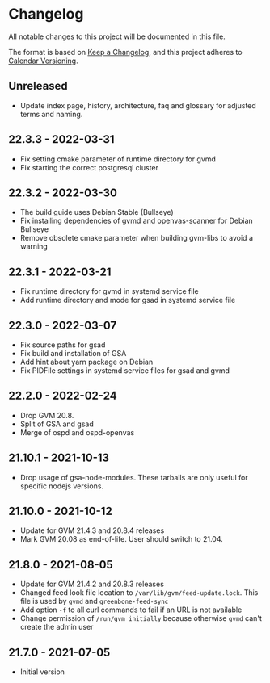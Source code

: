 # Changelog

All notable changes to this project will be documented in this file.

The format is based on [Keep a Changelog](https://keepachangelog.com/en/1.0.0/),
and this project adheres to [Calendar Versioning](https://calver.org).

## Unreleased
* Update index page, history, architecture, faq and glossary for adjusted terms
  and naming.

## 22.3.3 - 2022-03-31
* Fix setting cmake parameter of runtime directory for gvmd
* Fix starting the correct postgresql cluster

## 22.3.2 - 2022-03-30
* The build guide uses Debian Stable (Bullseye)
* Fix installing dependencies of gvmd and openvas-scanner for Debian Bullseye
* Remove obsolete cmake parameter when building gvm-libs to avoid a warning

## 22.3.1 - 2022-03-21
* Fix runtime directory for gvmd in systemd service file
* Add runtime directory and mode for gsad in systemd service file

## 22.3.0 - 2022-03-07
* Fix source paths for gsad
* Fix build and installation of GSA
* Add hint about yarn package on Debian
* Fix PIDFile settings in systemd service files for gsad and gvmd

## 22.2.0 - 2022-02-24
* Drop GVM 20.8.
* Split of GSA and gsad
* Merge of ospd and ospd-openvas

## 21.10.1 - 2021-10-13
* Drop usage of gsa-node-modules. These tarballs are only useful for specific
  nodejs versions.

## 21.10.0 - 2021-10-12
* Update for GVM 21.4.3 and 20.8.4 releases
* Mark GVM 20.08 as end-of-life. User should switch to 21.04.

## 21.8.0 - 2021-08-05
* Update for GVM 21.4.2 and 20.8.3 releases
* Changed feed look file location to `/var/lib/gvm/feed-update.lock`. This file
  is used by `gvmd` and `greenbone-feed-sync`
* Add option `-f` to all curl commands to fail if an URL is not available
* Change permission of `/run/gvm initially` because otherwise `gvmd` can't create
  the admin user

## 21.7.0 - 2021-07-05
* Initial version

